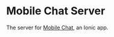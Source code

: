 # Mobile Chat Server

The server for [Mobile Chat](https://github.com/adorableio/mobile-chat-ionic),
an Ionic app.
